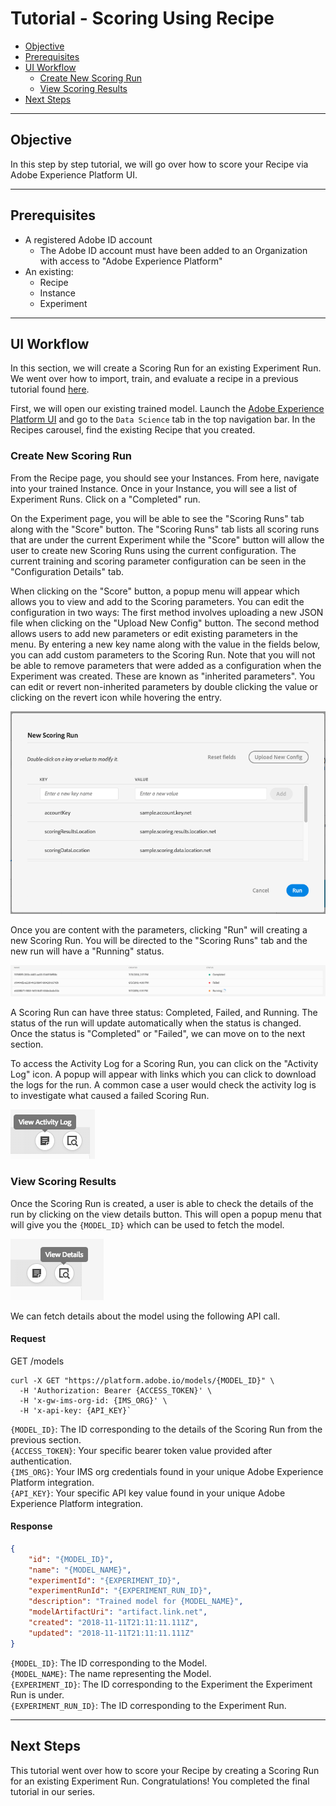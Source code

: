 # Tutorial - Scoring Using Recipe

  - [Objective](#objective)
  - [Prerequisites](#prerequisites)
  - [UI Workflow](#ui-workflow)
    - [Create New Scoring Run](#create-new-scoring-run)
    - [View Scoring Results](#view-scoring-results)
  - [Next Steps](#next-steps)

---

## Objective
In this step by step tutorial, we will go over how to score your Recipe via Adobe Experience Platform UI. 

---

## Prerequisites

* A registered Adobe ID account
    * The Adobe ID account must have been added to an Organization with access to "Adobe Experience Platform"
* An existing: 
    * Recipe
    * Instance
    * Experiment

---

## UI Workflow

In this section, we will create a Scoring Run for an existing Experiment Run. We went over how to import, train, and evaluate a recipe in a previous tutorial found [here](../how_to_import_train_evaluate_recipe_tutorial/how_to_import_train_evaluate_recipe_tutorial.md).

First, we will open our existing trained model. Launch the [Adobe Experience Platform UI](https://platform.adobe.com) and go to the `Data Science` tab in the top navigation bar. In the Recipes carousel, find the existing Recipe that you created.

### Create New Scoring Run

From the Recipe page, you should see your Instances. From here, navigate into your trained Instance. Once in your Instance, you will see a list of Experiment Runs. Click on a "Completed" run.

On the Experiment page, you will be able to see the "Scoring Runs" tab along with the "Score" button. The "Scoring Runs" tab lists all scoring runs that are under the current Experiment while the "Score" button will allow the user to create new Scoring Runs using the current configuration. The current training and scoring parameter configuration can be seen in the "Configuration Details" tab. 

When clicking on the "Score" button, a popup menu will appear which allows you to view and add to the Scoring parameters. You can edit the configuration in two ways: The first method involves uploading a new JSON file when clicking on the "Upload New Config" button. The second method allows users to add new parameters or edit existing parameters in the menu. By entering a new key name along with the value in the fields below, you can add custom parameters to the Scoring Run. Note that you will not be able to remove parameters that were added as a configuration when the Experiment was created. These are known as "inherited parameters". You can edit or revert non-inherited parameters by double clicking the value or clicking on the revert icon while hovering the entry. 

![](new_scoring_run.png)

Once you are content with the parameters, clicking "Run" will creating a new Scoring Run. You will be directed to the "Scoring Runs" tab and the new run will have a "Running" status. 

![](scoring_runs.png)

A Scoring Run can have three status: Completed, Failed, and Running. The status of the run will update automatically when the status is changed. Once the status is "Completed" or "Failed", we can move on to the next section.

To access the Activity Log for a Scoring Run, you can click on the "Activity Log" icon. A popup will appear with links which you can click to download the logs for the run. A common case a user would check the activity log is to investigate what caused a failed Scoring Run.

![](view_log.png)


### View Scoring Results

Once the Scoring Run is created, a user is able to check the details of the run by clicking on the view details button. This will open a popup menu that will give you the `{MODEL_ID}` which can be used to fetch the model.

![](view_details.png)


We can fetch details about the model using the following API call.

#### Request

GET /models

```SHELL
curl -X GET "https://platform.adobe.io/models/{MODEL_ID}" \
  -H 'Authorization: Bearer {ACCESS_TOKEN}' \
  -H 'x-gw-ims-org-id: {IMS_ORG}' \
  -H 'x-api-key: {API_KEY}`
```

`{MODEL_ID}`: The ID corresponding to the details of the Scoring Run from the previous section.  
`{ACCESS_TOKEN}`: Your specific bearer token value provided after authentication.  
`{IMS_ORG}`: Your IMS org credentials found in your unique Adobe Experience Platform integration.  
`{API_KEY}`: Your specific API key value found in your unique Adobe Experience Platform integration.  

#### Response

```JSON
{
    "id": "{MODEL_ID}",
    "name": "{MODEL_NAME}",
    "experimentId": "{EXPERIMENT_ID}",
    "experimentRunId": "{EXPERIMENT_RUN_ID}",
    "description": "Trained model for {MODEL_NAME}",
    "modelArtifactUri": "artifact.link.net",
    "created": "2018-11-11T21:11:11.111Z",
    "updated": "2018-11-11T21:11:11.111Z"
}
```

`{MODEL_ID}`: The ID corresponding to the Model.  
`{MODEL_NAME}`: The name representing the Model.  
`{EXPERIMENT_ID}`:  The ID corresponding to the Experiment the Experiment Run is under.  
`{EXPERIMENT_RUN_ID}`: The ID corresponding to the Experiment Run. 

---

## Next Steps

This tutorial went over how to score your Recipe by creating a Scoring Run for an existing Experiment Run. Congratulations! You completed the final tutorial in our series.